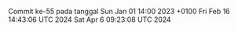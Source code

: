 Commit ke-55 pada tanggal Sun Jan 01 14:00 2023 +0100
Fri Feb 16 14:43:06 UTC 2024
Sat Apr  6 09:23:08 UTC 2024
